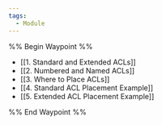 ```yaml
---
tags:
  - Module
---
```

%% Begin Waypoint %%
- [[1. Standard and Extended ACLs]]
- [[2. Numbered and Named ACLs]]
- [[3. Where to Place ACLs]]
- [[4. Standard ACL Placement Example]]
- [[5. Extended ACL Placement Example]]

%% End Waypoint %%

